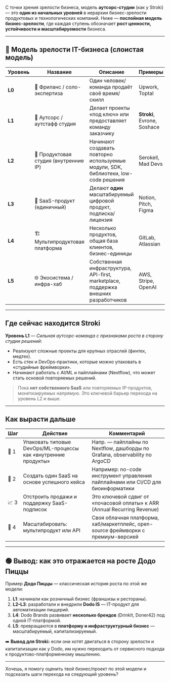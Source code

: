

С точки зрения зрелости бизнеса, модель **аутсорс-студии** (как у Stroki) — это **один из начальных уровней** в иерархии бизнес-зрелости продуктовых и технологических компаний. Ниже — **послойная модель бизнес-зрелости**, где каждая ступень обозначает **рост ценности, устойчивости и масштабируемости** бизнеса.

---

## 🧱 **Модель зрелости IT-бизнеса** (слоистая модель)

| Уровень | Название | Описание | Примеры |
|--------|----------|----------|---------|
| **L0** | 🧪 Фриланс / соло-экспертиза | Один человек/команда продаёт своё время/скилл | Upwork, Toptal |
| **L1** | 🔧 Аутсорс / аутстафф студия | Делает проекты «под ключ» или предоставляет команду заказчику | **Stroki**, Evrone, Soshace |
| **L2** | 🧩 Продуктовая студия (внутренние IP) | Начинают создавать повторно используемые модули, SDK, библиотеки, low-code решения | Serokell, Mad Devs |
| **L3** | 🧠 SaaS-продукт (единичный) | Делают **один** масштабируемый цифровой продукт, подписка/лицензия | Notion, Pitch, Figma |
| **L4** | 🏗️ Мультипродуктовая платформа | Несколько продуктов, общая база клиентов, бизнес-единицы | GitLab, Atlassian |
| **L5** | 🌐 Экосистема / инфра-хаб | Собственная инфраструктура, API-first, marketplace, поддержка внешних разработчиков | AWS, Stripe, OpenAI |

---

## Где сейчас находится **Stroki**

**Уровень L1** — *Сильная аутсорс-команда с признаками роста в сторону студии решений*:
- Реализуют сложные проекты для крупных отраслей (финтех, медтех).
- Есть стек и DevOps-практики, которые можно упаковать в «студийные фреймворки».
- Начинают работать с AI/ML и пайплайнами (Nextflow), что может стать основой повторяемых решений.

> Пока **нет собственного SaaS** или повторяемых IP-продуктов, монетизируемых напрямую. Это ключевой барьер перехода на уровень L2 и выше.

---

## Как вырасти дальше

| Шаг | Действие | Комментарий |
|-----|----------|-------------|
| 🧱 1 | Упаковать типовые DevOps/ML-процессы как «внутренние продукты» | Напр. — пайплайны по Nextflow, дашборды по Grafana, observability по ArgoCD |
| 🚀 2 | Создать один SaaS на основе успешного кейса | Например: no-code инструмент управления пайплайнами или CI/CD для биоинформатики |
| 📈 3 | Отстроить продажи и поддержку SaaS-подписок | Это ключевой сдвиг от «почасовой оплаты» к ARR (Annual Recurring Revenue) |
| 🔁 4 | Масштабировать: мультипродукт или API | Своя облачная платформа, хаб/маркетплейс, open-source фреймворки с премиум-версией |

---

## 🟢 Вывод: как это отражается на росте **Додо Пиццы**

Пример **Додо Пиццы** — классическая история роста по этой же модели:

1. **L1**: начинали как розничный бизнес (франшизы и рестораны).
2. **L2–L3**: разработали и внедрили **Dodo IS** — IT-продукт для автоматизации пиццерий.
3. **L4**: Dodo Brands развивает **несколько брендов** (DrinkIt, Doner42) под одной IT-платформой.
4. **L5**: превращаются в **платформу и инфраструктурный бизнес** — масштабируемый, капитализируемый.

➡️ **Вывод для Stroki:** если они хотят двигаться в сторону зрелости и капитализации как у Dodo, им нужно переходить от сервисного подхода к продуктово-платформенному мышлению.

--- 

Хочешь, я помогу оценить твой бизнес/проект по этой модели и подсказать шаги перехода на следующий уровень?